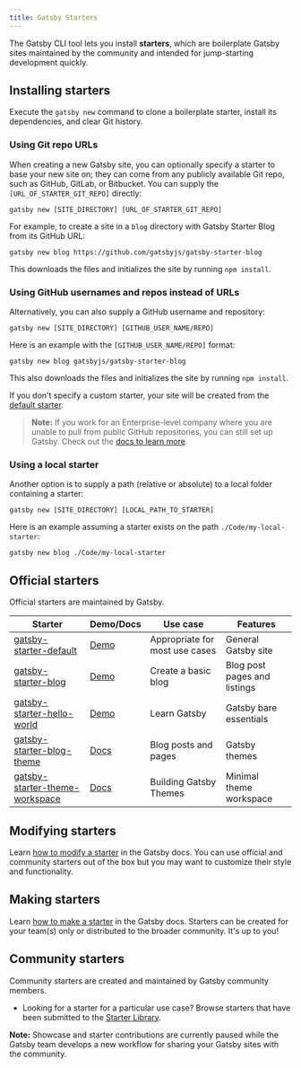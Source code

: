 ```yaml
---
title: Gatsby Starters
---
```


The Gatsby CLI tool lets you install **starters**, which are boilerplate Gatsby sites maintained by the community and intended for jump-starting development quickly.

## Installing starters

Execute the `gatsby new` command to clone a boilerplate starter, install its dependencies, and clear Git history.

### Using Git repo URLs

When creating a new Gatsby site, you can optionally specify a starter to base your new site on; they can come from any publicly available Git repo, such as GitHub, GitLab, or Bitbucket. You can supply the `[URL_OF_STARTER_GIT_REPO]` directly:

```shell
gatsby new [SITE_DIRECTORY] [URL_OF_STARTER_GIT_REPO]
```

For example, to create a site in a `blog` directory with Gatsby Starter Blog from its GitHub URL:

```shell
gatsby new blog https://github.com/gatsbyjs/gatsby-starter-blog
```

This downloads the files and initializes the site by running `npm install`.

### Using GitHub usernames and repos instead of URLs

Alternatively, you can also supply a GitHub username and repository:

```shell
gatsby new [SITE_DIRECTORY] [GITHUB_USER_NAME/REPO]
```

Here is an example with the `[GITHUB_USER_NAME/REPO]` format:

```shell
gatsby new blog gatsbyjs/gatsby-starter-blog
```

This also downloads the files and initializes the site by running `npm install`.

If you don't specify a custom starter, your site will be created from the [default starter](https://github.com/gatsbyjs/gatsby-starter-default).

> **Note:** If you work for an Enterprise-level company where you are unable to pull from public GitHub repositories, you can still set up Gatsby. Check out the [docs to learn more](/docs/using-gatsby-professionally/using-gatsby-professionally/setting-up-gatsby-without-gatsby-new/).

### Using a local starter

Another option is to supply a path (relative or absolute) to a local folder containing a starter:

```shell
gatsby new [SITE_DIRECTORY] [LOCAL_PATH_TO_STARTER]
```

Here is an example assuming a starter exists on the path `./Code/my-local-starter`:

```shell
gatsby new blog ./Code/my-local-starter
```

## Official starters

Official starters are maintained by Gatsby.

| Starter                                                                                      | Demo/Docs                                                                            | Use case                       | Features                     |
| -------------------------------------------------------------------------------------------- | ------------------------------------------------------------------------------------ | ------------------------------ | ---------------------------- |
| [gatsby-starter-default](https://github.com/gatsbyjs/gatsby-starter-default)                 | [Demo](https://gatsby-starter-default-demo.netlify.app/)                             | Appropriate for most use cases | General Gatsby site          |
| [gatsby-starter-blog](https://github.com/gatsbyjs/gatsby-starter-blog)                       | [Demo](https://gatsby-starter-blog-demo.netlify.app/)                                | Create a basic blog            | Blog post pages and listings |
| [gatsby-starter-hello-world](https://github.com/gatsbyjs/gatsby-starter-hello-world)         | [Demo](https://gatsby-starter-hello-world-demo.netlify.app/)                         | Learn Gatsby                   | Gatsby bare essentials       |
| [gatsby-starter-blog-theme](https://github.com/gatsbyjs/gatsby-starter-blog-theme)           | [Docs](/docs/recipes/working-with-themes/#creating-a-new-site-using-a-theme-starter) | Blog posts and pages           | Gatsby themes                |
| [gatsby-starter-theme-workspace](https://github.com/gatsbyjs/gatsby-starter-theme-workspace) | [Docs](/docs/how-to/plugins-and-themes/building-themes/)                             | Building Gatsby Themes         | Minimal theme workspace      |

## Modifying starters

Learn [how to modify a starter](/docs/modifying-a-starter/) in the Gatsby docs. You can use official and community starters out of the box but you may want to customize their style and functionality.

## Making starters

Learn [how to make a starter](/docs/creating-a-starter/) in the Gatsby docs. Starters can be created for your team(s) only or distributed to the broader community. It's up to you!

## Community starters

Community starters are created and maintained by Gatsby community members.

- Looking for a starter for a particular use case? Browse starters that have been submitted to the [Starter Library](/starters/).

**Note:** Showcase and starter contributions are currently paused while the Gatsby team develops a new workflow for sharing your Gatsby sites with the community.
